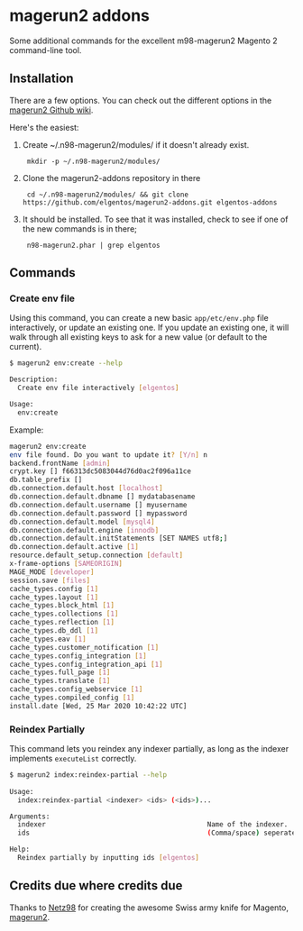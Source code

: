 magerun2 addons
==============

Some additional commands for the excellent m98-magerun2 Magento 2 command-line tool.

Installation
------------
There are a few options.  You can check out the different options in the [magerun2
Github wiki](https://github.com/netz98/n98-magerun2/wiki/Modules).

Here's the easiest:

1. Create ~/.n98-magerun2/modules/ if it doesn't already exist.

        mkdir -p ~/.n98-magerun2/modules/

2. Clone the magerun2-addons repository in there

        cd ~/.n98-magerun2/modules/ && git clone https://github.com/elgentos/magerun2-addons.git elgentos-addons

3. It should be installed. To see that it was installed, check to see if one of the new commands is in there;

        n98-magerun2.phar | grep elgentos

Commands
--------

### Create env file

Using this command, you can create a new basic `app/etc/env.php` file interactively, or update an existing one. If you update an existing one, it will walk through all existing keys to ask for a new value (or default to the current).

```bash
$ magerun2 env:create --help

Description:
  Create env file interactively [elgentos]

Usage:
  env:create
```

Example:

```bash
magerun2 env:create               
env file found. Do you want to update it? [Y/n] n
backend.frontName [admin] 
crypt.key [] f66313dc5083044d76d0ac2f096a11ce
db.table_prefix []              
db.connection.default.host [localhost]         
db.connection.default.dbname [] mydatabasename    
db.connection.default.username [] myusername
db.connection.default.password [] mypassword                                                                        
db.connection.default.model [mysql4]                                                                      
db.connection.default.engine [innodb] 
db.connection.default.initStatements [SET NAMES utf8;] 
db.connection.default.active [1] 
resource.default_setup.connection [default] 
x-frame-options [SAMEORIGIN] 
MAGE_MODE [developer] 
session.save [files] 
cache_types.config [1]                                                                                    
cache_types.layout [1]                                                                                    
cache_types.block_html [1]                                                                                
cache_types.collections [1]                                                                               
cache_types.reflection [1]                                                                                
cache_types.db_ddl [1]                                                                                    
cache_types.eav [1]                                                                                       
cache_types.customer_notification [1]                                                                     
cache_types.config_integration [1]                                                                        
cache_types.config_integration_api [1]                                                                    
cache_types.full_page [1]                                                                                                                                                                                            
cache_types.translate [1]                                                                                 
cache_types.config_webservice [1] 
cache_types.compiled_config [1] 
install.date [Wed, 25 Mar 2020 10:42:22 UTC] 
```

### Reindex Partially

This command lets you reindex any indexer partially, as long as the indexer implements `executeList` correctly.

```bash
$ magerun2 index:reindex-partial --help
                            
Usage:
  index:reindex-partial <indexer> <ids> (<ids>)...

Arguments:
  indexer                                        Name of the indexer.
  ids                                            (Comma/space) seperated list of entity IDs to be reindexed

Help:
  Reindex partially by inputting ids [elgentos]
``` 

    
Credits due where credits due
--------

Thanks to [Netz98](http://www.netz98.de) for creating the awesome Swiss army knife for Magento, [magerun2](https://github.com/netz98/n98-magerun2/).
